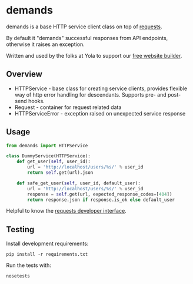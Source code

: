 # demands

demands is a base HTTP service client class on top of [requests][2].

By default it "demands" successful responses from API endpoints,
otherwise it raises an exception.

Written and used by the folks at Yola to support our [free website builder][1].

## Overview

- HTTPService - base class for creating service clients, provides flexible way of http error handling
for descendants.  Supports pre- and post-send hooks.
- Request - container for request related data
- HTTPServiceError - exception raised on unexpected service response

## Usage
```python
from demands import HTTPService

class DummyService(HTTPService):
    def get_user(self, user_id):
        url = 'http://localhost/users/%s/' % user_id
        return self.get(url).json

    def safe_get_user(self, user_id, default_user):
        url = 'http://localhost/users/%s/' % user_id
        response = self.get(url, expected_response_codes=[404])
        return response.json if response.is_ok else default_user
```

Helpful to know the [requests developer interface](https://requests.readthedocs.org/en/latest/api/).

## Testing

Install development requirements:

    pip install -r requirements.txt

Run the tests with:

    nosetests

[1]:https://www.yola.com/
[2]:https://github.com/kennethreitz/requests

